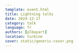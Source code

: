 ```yaml
---
template: event.html
title: Lightning talks
date: 2024-12-17
category: talk
language: fr
authors: [plbayart]
location: turbine
cover: static/generic-cover.png
---
```


